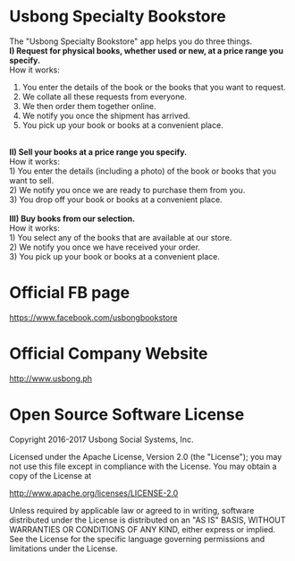 # Usbong Specialty Bookstore
The "Usbong Specialty Bookstore" app helps you do three things.<br>
<b>I) Request for physical books, whether used or new, at a price range you specify.</b><br>
How it works:<br>
1) You enter the details of the book or the books that you want to request.<br>
2) We collate all these requests from everyone.<br>
3) We then order them together online.<br>
4) We notify you once the shipment has arrived.<br>
5) You pick up your book or books at a convenient place.<br>
<br>
<b>II) Sell your books at a price range you specify.</b><br>
How it works:<br>
1) You enter the details (including a photo) of the book or books that you want to sell.<br>
2) We notify you once we are ready to purchase them from you.<br>
3) You drop off your book or books at a convenient place.<br>
<br>
<b>III) Buy books from our selection.</b><br>
How it works:<br>
1) You select any of the books that are available at our store.<br>
2) We notify you once we have received your order.<br>
3) You pick up your book or books at a convenient place.<br>

# Official FB page
https://www.facebook.com/usbongbookstore

# Official Company Website
http://www.usbong.ph

# Open Source Software License
Copyright 2016-2017 Usbong Social Systems, Inc.

Licensed under the Apache License, Version 2.0 (the "License"); you may not use this file except in compliance with the License. You may obtain a copy of the License at

   http://www.apache.org/licenses/LICENSE-2.0
  
Unless required by applicable law or agreed to in writing, software distributed under the License is distributed on an "AS IS" BASIS, WITHOUT WARRANTIES OR CONDITIONS OF ANY KIND, either express or implied. See the License for the specific language governing permissions and limitations under the License.
